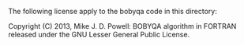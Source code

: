 The following license apply to the bobyqa code in this directory:

Copyright (C) 2013, Mike J. D. Powell: BOBYQA algorithm in FORTRAN released
under the GNU Lesser General Public License.
